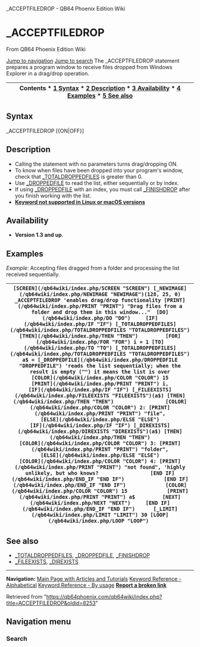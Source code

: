 


\_ACCEPTFILEDROP - QB64 Phoenix Edition Wiki








# \_ACCEPTFILEDROP



From QB64 Phoenix Edition Wiki



[Jump to navigation](#mw-head)
[Jump to search](#searchInput)
The \_ACCEPTFILEDROP statement prepares a program window to receive files dropped from Windows Explorer in a drag/drop operation.


  






| Contents * [1 Syntax](#Syntax) * [2 Description](#Description) * [3 Availability](#Availability) * [4 Examples](#Examples) * [5 See also](#See_also) |
| --- |


## Syntax


\_ACCEPTFILEDROP [{ON|OFF}]
  




## Description


* Calling the statement with no parameters turns drag/dropping ON.
* To know when files have been dropped into your program's window, check that [\_TOTALDROPPEDFILES](/qb64wiki/index.php/TOTALDROPPEDFILES "TOTALDROPPEDFILES") is greater than 0.
* Use [\_DROPPEDFILE](/qb64wiki/index.php/DROPPEDFILE "DROPPEDFILE") to read the list, either sequentially or by index.
* If using [\_DROPPEDFILE](/qb64wiki/index.php/DROPPEDFILE "DROPPEDFILE") with an index, you must call [\_FINISHDROP](/qb64wiki/index.php/FINISHDROP "FINISHDROP") after you finish working with the list.
* **[Keyword not supported in Linux or macOS versions](/qb64wiki/index.php/Keywords_currently_not_supported_by_QB64#Keywords_not_supported_in_Linux_or_macOS_versions "Keywords currently not supported by QB64")**


  




## Availability


* **Version 1.3 and up**.


  




## Examples


*Example:* Accepting files dragged from a folder and processing the list received sequentially.





| ``` [SCREEN](/qb64wiki/index.php/SCREEN "SCREEN") [_NEWIMAGE](/qb64wiki/index.php/NEWIMAGE "NEWIMAGE")(128, 25, 0)  _ACCEPTFILEDROP 'enables drag/drop functionality [PRINT](/qb64wiki/index.php/PRINT "PRINT") "Drag files from a folder and drop them in this window..."  [DO](/qb64wiki/index.php/DO "DO")     [IF](/qb64wiki/index.php/IF "IF") [_TOTALDROPPEDFILES](/qb64wiki/index.php/TOTALDROPPEDFILES "TOTALDROPPEDFILES") [THEN](/qb64wiki/index.php/THEN "THEN")         [FOR](/qb64wiki/index.php/FOR "FOR") i = 1 [TO](/qb64wiki/index.php/TO "TO") [_TOTALDROPPEDFILES](/qb64wiki/index.php/TOTALDROPPEDFILES "TOTALDROPPEDFILES")             a$ = [_DROPPEDFILE](/qb64wiki/index.php/DROPPEDFILE "DROPPEDFILE") 'reads the list sequentially; when the result is empty ("") it means the list is over             [COLOR](/qb64wiki/index.php/COLOR "COLOR") 15             [PRINT](/qb64wiki/index.php/PRINT "PRINT") i,             [IF](/qb64wiki/index.php/IF "IF") [_FILEEXISTS](/qb64wiki/index.php/FILEEXISTS "FILEEXISTS")(a$) [THEN](/qb64wiki/index.php/THEN "THEN")                 [COLOR](/qb64wiki/index.php/COLOR "COLOR") 2: [PRINT](/qb64wiki/index.php/PRINT "PRINT") "file",             [ELSE](/qb64wiki/index.php/ELSE "ELSE")                 [IF](/qb64wiki/index.php/IF "IF") [_DIREXISTS](/qb64wiki/index.php/DIREXISTS "DIREXISTS")(a$) [THEN](/qb64wiki/index.php/THEN "THEN")                     [COLOR](/qb64wiki/index.php/COLOR "COLOR") 3: [PRINT](/qb64wiki/index.php/PRINT "PRINT") "folder",                 [ELSE](/qb64wiki/index.php/ELSE "ELSE")                     [COLOR](/qb64wiki/index.php/COLOR "COLOR") 4: [PRINT](/qb64wiki/index.php/PRINT "PRINT") "not found", 'highly unlikely, but who knows?                 [END IF](/qb64wiki/index.php/END_IF "END IF")             [END IF](/qb64wiki/index.php/END_IF "END IF")             [COLOR](/qb64wiki/index.php/COLOR "COLOR") 15             [PRINT](/qb64wiki/index.php/PRINT "PRINT") a$         [NEXT](/qb64wiki/index.php/NEXT "NEXT")     [END IF](/qb64wiki/index.php/END_IF "END IF")      [_LIMIT](/qb64wiki/index.php/LIMIT "LIMIT") 30 [LOOP](/qb64wiki/index.php/LOOP "LOOP")  ``` |
| --- |


  




## See also


* [\_TOTALDROPPEDFILES](/qb64wiki/index.php/TOTALDROPPEDFILES "TOTALDROPPEDFILES"), [\_DROPPEDFILE](/qb64wiki/index.php/DROPPEDFILE "DROPPEDFILE"), [\_FINISHDROP](/qb64wiki/index.php/FINISHDROP "FINISHDROP")
* [\_FILEEXISTS](/qb64wiki/index.php/FILEEXISTS "FILEEXISTS"), [\_DIREXISTS](/qb64wiki/index.php/DIREXISTS "DIREXISTS")


  






---


**Navigation:**
[Main Page with Articles and Tutorials](/qb64wiki/index.php/Main_Page "Main Page")
[Keyword Reference - Alphabetical](/qb64wiki/index.php/Keyword_Reference_-_Alphabetical "Keyword Reference - Alphabetical")
[Keyword Reference - By usage](/qb64wiki/index.php/Keyword_Reference_-_By_usage "Keyword Reference - By usage")
**[Report a broken link](https://qb64phoenix.com/forum/showthread.php?tid=2800)**  





Retrieved from "<https://qb64phoenix.com/qb64wiki/index.php?title=ACCEPTFILEDROP&oldid=8253>"




## Navigation menu








### Search






















